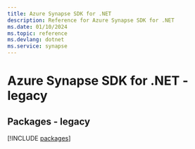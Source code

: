 ```yaml
---
title: Azure Synapse SDK for .NET
description: Reference for Azure Synapse SDK for .NET
ms.date: 01/10/2024
ms.topic: reference
ms.devlang: dotnet
ms.service: synapse
---
```

# Azure Synapse SDK for .NET - legacy
## Packages - legacy
[!INCLUDE [packages](synapse-index.md)]